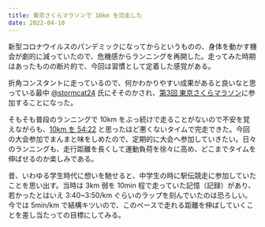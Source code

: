 ```yaml
---
title: 東京さくらマラソンで 10km を完走した
date: 2022-04-10
---
```


新型コロナウイルスのパンデミックになってからというものの、身体を動かす機会が劇的に減っていたので、危機感からランニングを再開した。走ってみた時期はあったものの断片的で、今回は習慣として定着した感覚がある。

折角コンスタントに走っているので、何かわかりやすい成果があると良いなと思っている最中 [@stormcat24](https://twitter.com/stormcat24) 氏にそそのかされ、[第3回 東京さくらマラソン](https://www.sportsentry.ne.jp/event/t/86388)に参加することになった。

<div class="strava-embed-placeholder" data-embed-type="activity" data-embed-id="6957093695"></div>

そもそも普段のランニングで 10km をぶっ続けで走ることがないので不安を覚えながらも、[10km を 54:22](https://www.t-njsf.net/tokyo/wp-content/uploads/2022/04/22sakurakiroku.pdf) と思ったほど悪くないタイムで完走できた。今回の大会参加でまんまと味をしめたので、定期的に大会へ参加していきたい。日々のランニングも、走行距離を長くして運動負荷を徐々に高め、どこまでタイムを伸ばせるのか楽しみである。

昔、いわゆる学生時代に想いを馳せると、中学生の時に駅伝競走に参加していたことを思い出す。当時は 3km 弱を 10min 程で走っていた記憶（記録）があり、若かったとはいえ 3:40~3:50/km ぐらいのラップを刻んでいたのは恐ろしい。今では 5min/km で結構キツいので、このペースで走れる距離を伸ばしていくことを差し当たっての目標にしてみる。
